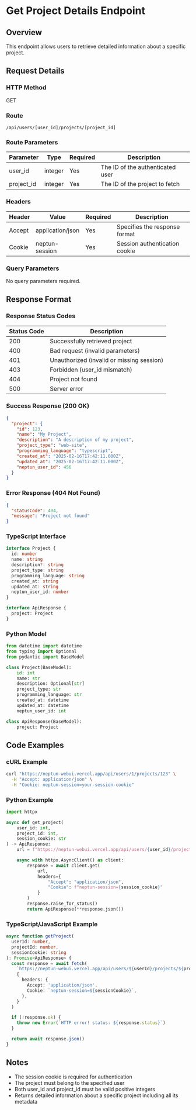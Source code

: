 # Get Project Details Endpoint

## Overview

This endpoint allows users to retrieve detailed information about a specific project.

## Request Details

### HTTP Method

GET

### Route

`/api/users/[user_id]/projects/[project_id]`

### Route Parameters

| Parameter  | Type    | Required | Description                      |
| ---------- | ------- | -------- | -------------------------------- |
| user_id    | integer | Yes      | The ID of the authenticated user |
| project_id | integer | Yes      | The ID of the project to fetch   |

### Headers

| Header | Value            | Required | Description                   |
| ------ | ---------------- | -------- | ----------------------------- |
| Accept | application/json | Yes      | Specifies the response format |
| Cookie | neptun-session   | Yes      | Session authentication cookie |

### Query Parameters

No query parameters required.

## Response Format

### Response Status Codes

| Status Code | Description                               |
| ----------- | ----------------------------------------- |
| 200         | Successfully retrieved project            |
| 400         | Bad request (invalid parameters)          |
| 401         | Unauthorized (invalid or missing session) |
| 403         | Forbidden (user_id mismatch)              |
| 404         | Project not found                         |
| 500         | Server error                              |

### Success Response (200 OK)

```json
{
  "project": {
    "id": 123,
    "name": "My Project",
    "description": "A description of my project",
    "project_type": "web-site",
    "programming_language": "typescript",
    "created_at": "2025-02-16T17:42:11.000Z",
    "updated_at": "2025-02-16T17:42:11.000Z",
    "neptun_user_id": 456
  }
}
```

### Error Response (404 Not Found)

```json
{
  "statusCode": 404,
  "message": "Project not found"
}
```

### TypeScript Interface

```typescript
interface Project {
  id: number
  name: string
  description?: string
  project_type: string
  programming_language: string
  created_at: string
  updated_at: string
  neptun_user_id: number
}

interface ApiResponse {
  project: Project
}
```

### Python Model

```python
from datetime import datetime
from typing import Optional
from pydantic import BaseModel

class Project(BaseModel):
    id: int
    name: str
    description: Optional[str]
    project_type: str
    programming_language: str
    created_at: datetime
    updated_at: datetime
    neptun_user_id: int

class ApiResponse(BaseModel):
    project: Project
```

## Code Examples

### cURL Example

```bash
curl "https://neptun-webui.vercel.app/api/users/1/projects/123" \
  -H "Accept: application/json" \
  -H "Cookie: neptun-session=your-session-cookie"
```

### Python Example

```python
import httpx

async def get_project(
    user_id: int,
    project_id: int,
    session_cookie: str
) -> ApiResponse:
    url = f"https://neptun-webui.vercel.app/api/users/{user_id}/projects/{project_id}"

    async with httpx.AsyncClient() as client:
        response = await client.get(
            url,
            headers={
                "Accept": "application/json",
                "Cookie": f"neptun-session={session_cookie}"
            }
        )
        response.raise_for_status()
        return ApiResponse(**response.json())
```

### TypeScript/JavaScript Example

```typescript
async function getProject(
  userId: number,
  projectId: number,
  sessionCookie: string
): Promise<ApiResponse> {
  const response = await fetch(
    `https://neptun-webui.vercel.app/api/users/${userId}/projects/${projectId}`,
    {
      headers: {
        Accept: 'application/json',
        Cookie: `neptun-session=${sessionCookie}`,
      },
    }
  )

  if (!response.ok) {
    throw new Error(`HTTP error! status: ${response.status}`)
  }

  return await response.json()
}
```

## Notes

- The session cookie is required for authentication
- The project must belong to the specified user
- Both user_id and project_id must be valid positive integers
- Returns detailed information about a specific project including all its metadata

